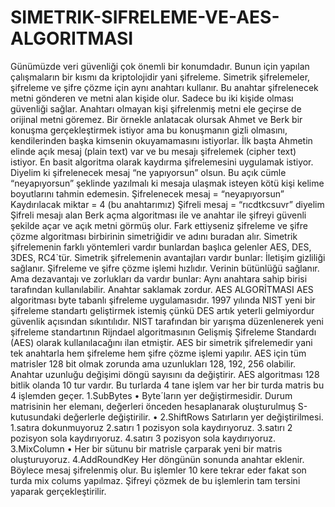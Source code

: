 # SIMETRIK-SIFRELEME-VE-AES-ALGORITMASI
Günümüzde veri güvenliği çok önemli bir konumdadır. Bunun için yapılan 
çalışmaların bir kısmı da kriptolojidir yani şifreleme. Simetrik şifrelemeler, 
şifreleme ve şifre çözme için aynı anahtarı kullanır. Bu anahtar şifrelenecek 
metni gönderen ve metni alan kişide olur. Sadece bu iki kişide olması güvenliği 
sağlar. Anahtarı olmayan kişi şifrelenmiş metni ele geçirse de orijinal metni 
göremez. Bir örnekle anlatacak olursak Ahmet ve Berk bir konuşma 
gerçekleştirmek istiyor ama bu konuşmanın gizli olmasını, kendilerinden başka 
kimsenin okuyamamasını istiyorlar.
İlk başta Ahmetin elinde açık mesaj (plain 
text) var ve bu mesajı şifrelemek (cipher text) istiyor. En basit algoritma olarak 
kaydırma şifrelemesini uygulamak istiyor. Diyelim ki şifrelenecek mesaj “ne 
yapıyorsun” olsun. Bu açık cümle “neyapıyorsun” şeklinde yazılmalı ki mesaja 
ulaşmak isteyen kötü kişi kelime boyutlarını tahmin edemesin.
Şifrelenecek mesaj = “neyapıyorsun”
Kaydırılacak miktar = 4 (bu anahtarımız)
Şifreli mesaj = “rıcdtkcsuvr” diyelim
Şifreli mesajı alan Berk açma algoritması ile ve anahtar ile şifreyi güvenli şekilde 
açar ve açık metni görmüş olur. Fark ettiyseniz şifreleme ve şifre çözme 
algoritması birbirinin simetriğidir ve adını buradan alır.
Simetrik şifrelemenin farklı yöntemleri vardır bunlardan başlıca gelenler AES, 
DES, 3DES, RC4`tür.
Simetrik şifrelemenin avantajları vardır bunlar:
 İletişim gizliliği sağlanır.
 Şifreleme ve şifre çözme işlemi hızlıdır.
 Verinin bütünlüğü sağlanır.
Ama dezavantajı ve zorlukları da vardır bunlar:
 Aynı anahtara sahip birisi tarafından kullanılabilir.
 Anahtar saklamak zordur.
 AES ALGORİTMASI 
AES algoritması byte tabanlı şifreleme uygulamasıdır. 1997 yılında NIST yeni bir 
şifreleme standartı geliştirmek istemiş çünkü DES artık yeterli gelmiyordur 
güvenlik açısından sıkıntılıdır. NIST tarafından bir yarışma düzenlenerek yeni 
şifreleme standartının Rijndael algoritmasının Gelişmiş Şifreleme Standardı 
(AES) olarak kullanılacağını ilan etmiştir. AES bir simetrik şifrelemedir yani tek 
anahtarla hem şifreleme hem şifre çözme işlemi yapılır. AES için tüm matrisler 
128 bit olmak zorunda ama uzunlukları 128, 192, 256 olabilir. Anahtar uzunluğu 
değişimi döngü sayısını da değiştirir.
AES algoritması 128 bitlik olanda 10 tur vardır. Bu turlarda 4 tane işlem var her 
bir turda matris bu 4 işlemden geçer.
1.SubBytes
• Byte´ların yer değiştirmesidir. Durum matrisinin her elemanı, değerleri 
önceden hesaplanarak oluşturulmuş S-kutusundaki değerlerle değiştirilir.
•
2.ShiftRows 
Satırların yer değiştirilmesi.
1.satıra dokunmuyoruz
2.satırı 1 pozisyon sola kaydırıyoruz.
3.satırı 2 pozisyon sola kaydırıyoruz.
4.satırı 3 pozisyon sola kaydırıyoruz.
3.MixColumn 
• Her bir sütunu bir matrisle çarparak yeni bir matris oluşturuyoruz.
4.AddRoundKey
Her döngünün sonunda anahtar eklenir.
Böylece mesaj şifrelenmiş olur. Bu işlemler 10 kere tekrar eder fakat son turda 
mix colums yapılmaz.
Şifreyi çözmek de bu işlemlerin tam tersini yaparak gerçekleştirilir.
